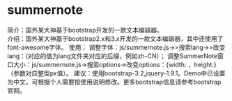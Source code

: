 summernote
==========
简介：国外某大神基于bootstrap开发的一款文本编辑器。</br>
介绍：国外某大神基于bootstrap2.x和3.x开发的一款文本编辑器，其中还使用了font-awesome字体。
使用：
      调整字体：js/summernote.js->>搜索lang->>改变lang：(对应的值为lang文件夹对应的后缀，例如zh-CN）；
      调整SummerNote窗口大小：js/summernote.js->搜索options->改变options：{width: ，height:}（参数对应整型px值）。
建议：使用bootstrap-3.2,jquery-1.9.1。Demo中已设置为中文，可根据个人需要按使用说明修改。更多bootstrap信息请参考bootstrap官网。

